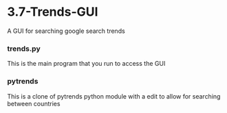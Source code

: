 # 3.7-Trends-GUI
A GUI for searching google search trends

### trends.py
This is the main program that you run to access the GUI

### pytrends
This is a clone of pytrends python module with a edit to allow for searching between countries
